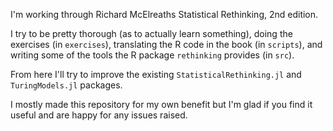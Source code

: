 I'm working through Richard McElreaths Statistical Rethinking, 2nd edition.

I try to be pretty thorough (as to actually learn something), doing the exercises (in `exercises`), translating the R code in the book (in `scripts`), and writing some of the tools the R package `rethinking` provides (in `src`).

From here I'll try to improve the existing `StatisticalRethinking.jl` and `TuringModels.jl` packages.

I mostly made this repository for my own benefit but I'm glad if you find it useful and are happy for any issues raised.

